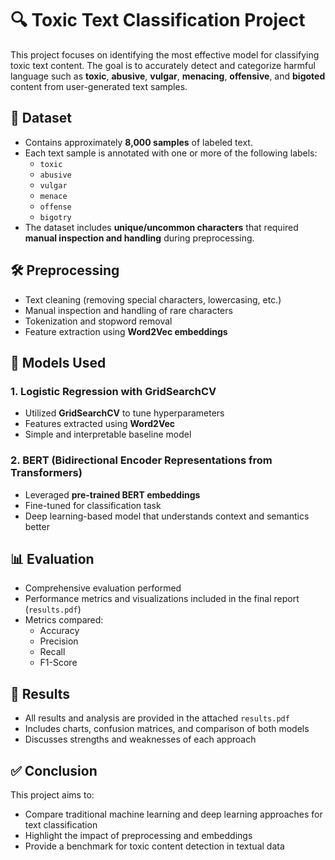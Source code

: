 # 🔍 Toxic Text Classification Project

This project focuses on identifying the most effective model for classifying toxic text content. The goal is to accurately detect and categorize harmful language such as **toxic**, **abusive**, **vulgar**, **menacing**, **offensive**, and **bigoted** content from user-generated text samples.

## 📂 Dataset

- Contains approximately **8,000 samples** of labeled text.
- Each text sample is annotated with one or more of the following labels:
  - `toxic`
  - `abusive`
  - `vulgar`
  - `menace`
  - `offense`
  - `bigotry`
- The dataset includes **unique/uncommon characters** that required **manual inspection and handling** during preprocessing.

## 🛠 Preprocessing

- Text cleaning (removing special characters, lowercasing, etc.)
- Manual inspection and handling of rare characters
- Tokenization and stopword removal
- Feature extraction using **Word2Vec embeddings**

## 🤖 Models Used

### 1. Logistic Regression with GridSearchCV
- Utilized **GridSearchCV** to tune hyperparameters
- Features extracted using **Word2Vec**
- Simple and interpretable baseline model

### 2. BERT (Bidirectional Encoder Representations from Transformers)
- Leveraged **pre-trained BERT embeddings**
- Fine-tuned for classification task
- Deep learning-based model that understands context and semantics better

## 📊 Evaluation

- Comprehensive evaluation performed
- Performance metrics and visualizations included in the final report (`results.pdf`)
- Metrics compared:
  - Accuracy
  - Precision
  - Recall
  - F1-Score

## 📄 Results

- All results and analysis are provided in the attached `results.pdf`
- Includes charts, confusion matrices, and comparison of both models
- Discusses strengths and weaknesses of each approach

## ✅ Conclusion

This project aims to:
- Compare traditional machine learning and deep learning approaches for text classification
- Highlight the impact of preprocessing and embeddings
- Provide a benchmark for toxic content detection in textual data
